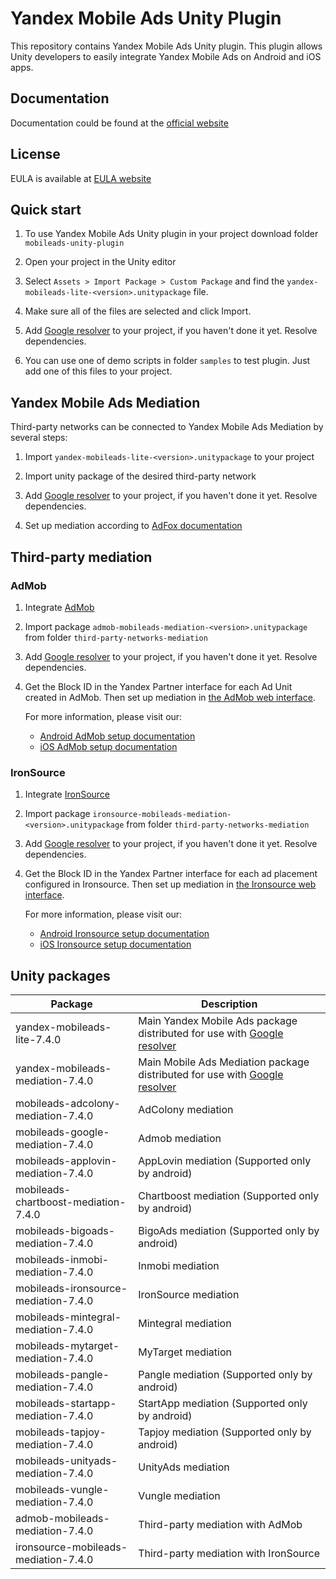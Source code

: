 # Yandex Mobile Ads Unity Plugin

This repository contains Yandex Mobile Ads Unity plugin. This plugin allows Unity developers to easily integrate Yandex
Mobile Ads on Android and iOS apps.

## Documentation

Documentation could be found at the [official website][DOCUMENTATION]

## License

EULA is available at [EULA website][LICENSE]

## Quick start

1. To use Yandex Mobile Ads Unity plugin in your project download folder `mobileads-unity-plugin`

2. Open your project in the Unity editor

3. Select `Assets > Import Package > Custom Package` and find the `yandex-mobileads-lite-<version>.unitypackage` file.

4. Make sure all of the files are selected and click Import.

5. Add [Google resolver] to your project, if you haven't done it yet. Resolve dependencies.

6. You can use one of demo scripts in folder `samples` to test plugin. Just add one of this files to your project.

## Yandex Mobile Ads Mediation

Third-party networks can be connected to Yandex Mobile Ads Mediation by several steps:

1. Import `yandex-mobileads-lite-<version>.unitypackage` to your project

2. Import unity package of the desired third-party network

3. Add [Google resolver] to your project, if you haven't done it yet. Resolve dependencies.

4. Set up mediation according
   to [AdFox documentation](https://yandex.com/dev/mobile-ads/doc/plugins/unity/mob-mediation/list-network-docpage/)

## Third-party mediation

### AdMob

1. Integrate [AdMob](https://developers.google.com/admob/unity/start)

2. Import package `admob-mobileads-mediation-<version>.unitypackage` from folder `third-party-networks-mediation`

3. Add [Google resolver] to your project, if you haven't done it yet. Resolve dependencies.

4. Get the Block ID in the Yandex Partner interface for each Ad Unit created in AdMob. Then set up mediation
   in [the AdMob web interface](https://apps.admob.com).

   For more information, please visit our:
    * [Android AdMob setup documentation](https://yandex.ru/support2/mobile-ads/en/dev/android/admob-third)
    * [iOS AdMob setup documentation](https://yandex.ru/support2/mobile-ads/en/dev/ios/admob-third)

### IronSource

1. Integrate [IronSource](https://developers.is.com/ironsource-mobile/unity/unity-plugin/)

2. Import package `ironsource-mobileads-mediation-<version>.unitypackage` from folder `third-party-networks-mediation`

3. Add [Google resolver] to your project, if you haven't done it yet. Resolve dependencies.

4. Get the Block ID in the Yandex Partner interface for each ad placement configured in Ironsource. Then set up
   mediation in [the Ironsource web interface](https://platform.ironsrc.com/partners/dashboard).

   For more information, please visit our:
    * [Android Ironsource setup documentation](https://yandex.com/support2/mobile-ads/en/dev/android/ironsource-third)
    * [iOS Ironsource setup documentation](https://yandex.com/support2/mobile-ads/en/dev/ios/ironsource-third)

## Unity packages

| Package                              | Description                                                                  |
|--------------------------------------|------------------------------------------------------------------------------|
| yandex-mobileads-lite-7.4.0          | Main Yandex Mobile Ads package distributed for use with [Google resolver]    |
| yandex-mobileads-mediation-7.4.0     | Main Mobile Ads Mediation package distributed for use with [Google resolver] |
| mobileads-adcolony-mediation-7.4.0   | AdColony mediation                                                           |
| mobileads-google-mediation-7.4.0     | Admob mediation                                                              |
| mobileads-applovin-mediation-7.4.0   | AppLovin mediation (Supported only by android)                               |
| mobileads-chartboost-mediation-7.4.0 | Chartboost mediation (Supported only by android)                             |
| mobileads-bigoads-mediation-7.4.0    | BigoAds mediation (Supported only by android)                                |
| mobileads-inmobi-mediation-7.4.0     | Inmobi mediation                                                             |
| mobileads-ironsource-mediation-7.4.0 | IronSource mediation                                                         |
| mobileads-mintegral-mediation-7.4.0  | Mintegral mediation                                                          |
| mobileads-mytarget-mediation-7.4.0   | MyTarget mediation                                                           |
| mobileads-pangle-mediation-7.4.0     | Pangle mediation (Supported only by android)                                 |
| mobileads-startapp-mediation-7.4.0   | StartApp mediation (Supported only by android)                               |
| mobileads-tapjoy-mediation-7.4.0     | Tapjoy mediation (Supported only by android)                                 |
| mobileads-unityads-mediation-7.4.0   | UnityAds mediation                                                           |
| mobileads-vungle-mediation-7.4.0     | Vungle mediation                                                             |
| admob-mobileads-mediation-7.4.0      | Third-party mediation with AdMob                                             |
| ironsource-mobileads-mediation-7.4.0 | Third-party mediation with IronSource                                        |

[Google resolver]: https://github.com/googlesamples/unity-jar-resolver

[DOCUMENTATION]: https://yandex.ru/support2/mobile-ads/ru/dev/unity

[LICENSE]: https://legal.yandex.com/partner_ch/
